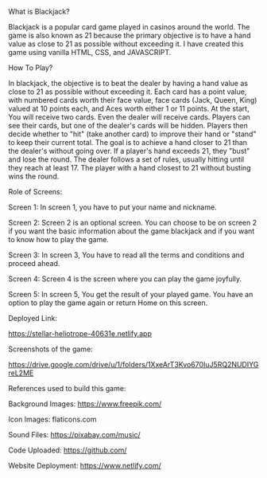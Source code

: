 What is Blackjack?

Blackjack is a popular card game played in casinos around the world. The game is also known as 21 because the primary objective is to have a hand value as close to 21 as possible without exceeding it. I have created this game using vanilla HTML, CSS, and JAVASCRIPT.

How To Play?

In blackjack, the objective is to beat the dealer by having a hand value as close to 21 as possible without exceeding it. Each card has a point value, with numbered cards worth their face value, face cards (Jack, Queen, King) valued at 10 points each, and Aces worth either 1 or 11 points. At the start, You will receive two cards. Even the dealer will receive cards. Players can see their cards, but one of the dealer's cards will be hidden. Players then decide whether to "hit" (take another card) to improve their hand or "stand" to keep their current total. The goal is to achieve a hand closer to 21 than the dealer's without going over. If a player's hand exceeds 21, they "bust" and lose the round. The dealer follows a set of rules, usually hitting until they reach at least 17. The player with a hand closest to 21 without busting wins the round.

Role of Screens:

Screen 1: In screen 1, you have to put your name and nickname.

Screen 2: Screen 2 is an optional screen. You can choose to be on screen 2 if you want the basic information about the game blackjack and if you want to know how to play the game.

Screen 3: In screen 3, You have to read all the terms and conditions and proceed ahead.

Screen 4: Screen 4 is the screen where you can play the game joyfully.

Screen 5: In screen 5, You get the result of your played game. You have an option to play the game again or return Home on this screen.

Deployed Link: 

https://stellar-heliotrope-40631e.netlify.app

Screenshots of the game:

https://drive.google.com/drive/u/1/folders/1XxeArT3Kvo670IuJ5RQ2NUDIYGreL2ME

References used to build this game:

Background Images: https://www.freepik.com/

Icon Images: flaticons.com

Sound Files: https://pixabay.com/music/

Code Uploaded: https://github.com/

Website Deployment: https://www.netlify.com/



